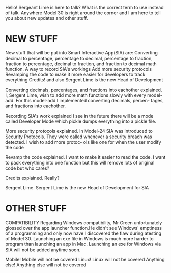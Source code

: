 Hello! Sergeant Lime is here to talk? What is the correct term to use instead of talk. Anywhere Model 30 is right around the corner and 
I am here to tell you about new updates and other stuff.

# NEW STUFF
New stuff that will be put into Smart Interactive App(SIA) are:
Converting decimal to percentage, percentage to decimal, percentage to fraction, fraction to percentage, decimal to fraction, and fraction
to decimal math function.
A way to record SIA's workings
Add more security protocols
Revamping the code to make it more easier for developers to track everything
Credits!
and also Sergent Lime is the new Head of Development

Converting decimals, percentages, and fractions into eachother explained.
I, Sergent Lime, wish to add more math functions slowly with every model-add. For this model-add I implemented converting decimals, percen-
tages, and fractions into eachother.

Recording SIA's work explained
I see in the future there will be a mode called Developer Mode which pickle dumps everything into a pickle file.

More security protocols explained.
In Model-24 SIA was introduced to Security Protocols. They were called whenever a security breach was detected. I wish to add more protoc-
ols like one for when the user modify the code

Revamp the code explained.
I want to make it easier to read the code. I want to pack everything into one function but this will remove lots of original code but who cares?

Credits explained.
Really?

Sergent Lime.
Sergent Lime is the new Head of Development for SIA


# OTHER STUFF
COMPATIBILITY
Regarding Windows compatibility, Mr Green unfortunately glossed over the app launcher function.He didn't see Windows' emptiness of a programming and only now have I discovered the flaw during atesting of Model 30. Launching an exe file in Windows is much more harder to program than launching an app in Mac. Launching an exe for Windows via SIA will not be added anytime soon.

Mobile! Mobile will not be covered
Linux! Linux will not be covered
Anything else! Anything else will not be covered
